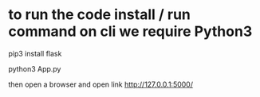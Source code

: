 # to run the code install / run command on cli we require Python3
pip3 install flask

python3 App.py

then open a browser and open link 
http://127.0.0.1:5000/